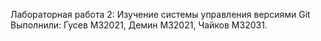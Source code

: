 Лабораторная работа 2: Изучение системы управления версиями Git
Выполнили: Гусев М32021, Демин М32021, Чайков М32031.
